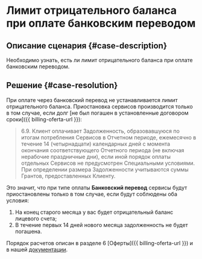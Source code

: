 # Лимит отрицательного баланса при оплате банковским переводом


## Описание сценария {#case-description}

Необходимо узнать, есть ли лимит отрицательного баланса при оплате банковским переводом.

## Решение {#case-resolution}

При оплате через банковский перевод не устанавливается лимит отрицательного баланса. Приостановка сервисов производится только в том случае, если долг [не был погашен в установленные договором сроки]({{ billing-oferta-url }}):

> 6.9. Клиент оплачивает Задолженность, образовавшуюся по итогам потребления Сервисов в Отчетном периоде, ежемесячно в течение 14 (четырнадцати) календарных дней с момента окончания соответствующего Отчетного периода (не включая нерабочие праздничные дни), если иной порядок оплаты отдельных Сервисов не предусмотрен Специальными условиями. При определении размера Задолженности учитываются суммы Грантов, предоставленных Клиенту.

Это значит, что при типе оплаты **Банковский перевод** сервисы будут приостановлены только в том случае, если будут соблюдены оба условия: 
1. На конец старого месяца у вас будет отрицательный баланс лицевого счета;
2. В течение первых 14 дней нового месяца задолженность не будет погашена.

Порядок расчетов описан в разделе 6 [Оферты]({{ billing-oferta-url }}) и в нашей [документации](../../../billing/payment/billing-cycle-business).

